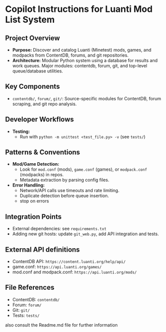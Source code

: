 # Copilot Instructions for Luanti Mod List System

## Project Overview
- **Purpose:** Discover and catalog Luanti (Minetest) mods, games, and modpacks from ContentDB, forums, and git repositories.
- **Architecture:** Modular Python system using a database for results and work queues. Major modules: contentdb, forum, git, and top-level queue/database utilities.

## Key Components
- `contentdb/`, `forum/`, `git/`: Source-specific modules for ContentDB, forum scraping, and git repo analysis.

## Developer Workflows
- **Testing:**
  - Run with `python -m unittest <test_file.py> -v` (see `tests/`)

## Patterns & Conventions
- **Mod/Game Detection:**
  - Look for `mod.conf` (mods), `game.conf` (games), or `modpack.conf` (modpacks) in repos.
  - Metadata extraction by parsing config files.
- **Error Handling:**
  - Network/API calls use timeouts and rate limiting.
  - Duplicate detection before queue insertion.
  - stop on errors

## Integration Points
- External dependencies: see `requirements.txt`
- Adding new git hosts: update `git_web.py`, add API integration and tests.

## External API definitions
- ContentDB API: `https://content.luanti.org/help/api/`
- game.conf: `https://api.luanti.org/games/`
- mod.conf and modpack.conf: `https://api.luanti.org/mods/`

## File References
- ContentDB: `contentdb/`
- Forum: `forum/`
- Git: `git/`
- Tests: `tests/`

also consult the Readme.md file for further information